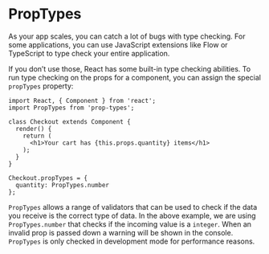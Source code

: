 # PropTypes

As your app scales, you can catch a lot of bugs with type checking. For some applications, you can use JavaScript extensions like Flow or TypeScript to type check your entire application. 

If you don’t use those, React has some built-in type checking abilities. To run type checking on the props for a component, you can assign the special ```propTypes``` property:

```
import React, { Component } from 'react';
import PropTypes from 'prop-types';

class Checkout extends Component {
  render() {
    return (
      <h1>Your cart has {this.props.quantity} items</h1>
    );
  }
}

Checkout.propTypes = {
  quantity: PropTypes.number
};

```

```PropTypes``` allows a range of validators that can be used to check if the data you receive is the correct type of data. In the above example, we are using ```PropTypes.number``` that checks if the incoming value is a ```integer```. When an invalid prop is passed down a warning will be shown in the console. ```PropTypes``` is only checked in development mode for performance reasons. 